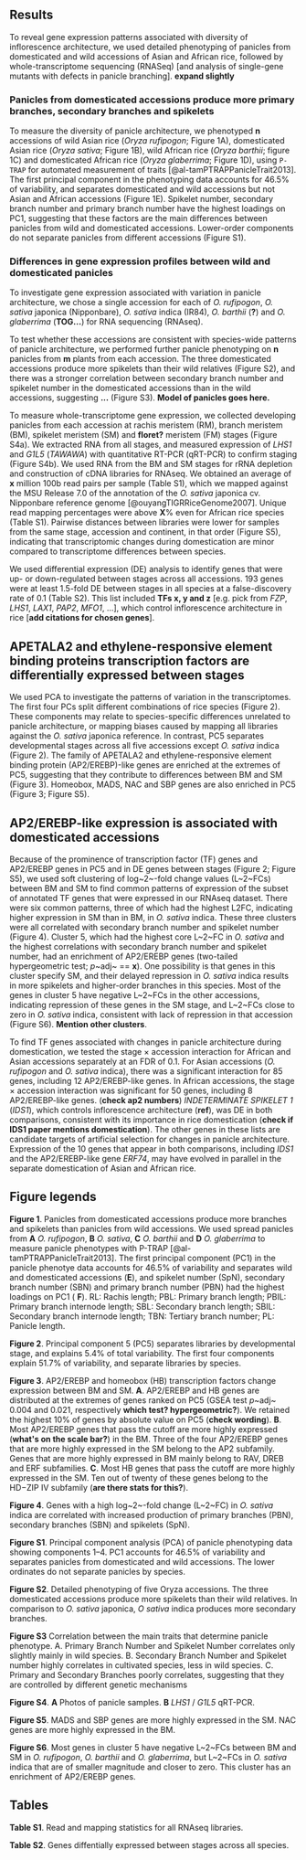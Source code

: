 ## Results

To reveal gene expression patterns associated with diversity of inflorescence architecture, we used detailed phenotyping of panicles from domesticated and wild accessions of Asian and African rice, followed by whole-transcriptome sequencing (RNASeq) [and analysis of single-gene mutants with defects in panicle branching]. **expand slightly**

### Panicles from domesticated accessions produce more primary branches, secondary branches and spikelets

To measure the diversity of panicle architecture, we phenotyped **n** accessions of wild Asian rice (*Oryza rufipogon*; Figure 1A), domesticated Asian rice (*Oryza sativa*; Figure 1B), wild African rice (*Oryza barthii*; figure 1C) and domesticated African rice (*Oryza glaberrima*; Figure 1D), using `P-TRAP` for automated measurement of traits [@al-tamPTRAPPanicleTrait2013]. The first principal component in the phenotyping data accounts for 46.5% of variability, and separates domesticated and wild accessions but not Asian and African accessions (Figure 1E). Spikelet number, secondary branch number and primary branch number have the highest loadings on PC1, suggesting that these factors are the main differences between panicles from wild and domesticated accessions. Lower-order components do not separate panicles from different accessions (Figure S1).

### Differences in gene expression profiles between wild and domesticated panicles

To investigate gene expression associated with variation in panicle architecture, we chose a single accession for each of *O. rufipogon*, *O. sativa* japonica (Nipponbare), *O. sativa* indica (IR84), *O. barthii* (**?**) and *O. glaberrima* (**TOG...**) for RNA sequencing (RNAseq).

To test whether these accessions are consistent with species-wide patterns of panicle architecture, we performed further panicle phenotyping on **n** panicles from **m** plants from each accession. The three domesticated accessions produce more spikelets than their wild relatives (Figure S2), and there was a stronger correlation between secondary branch number and spikelet number in the domesticated accessions than in the wild accessions, suggesting **...** (Figure S3). **Model of panicles goes here.**

To measure whole-transcriptome gene expression, we collected developing panicles from each accession at rachis meristem (RM), branch meristem (BM), spikelet meristem (SM) and **floret?** meristem (FM) stages (Figure S4a). We extracted RNA from all stages, and measured expression of *LHS1* and *G1L5* (*TAWAWA*) with quantitative RT-PCR (qRT-PCR) to confirm staging (Figure S4b). We used RNA from the BM and SM stages for rRNA depletion and construction of cDNA libraries for RNAseq. We obtained an average of **x** million 100b read pairs per sample (Table S1), which we mapped against the MSU Release 7.0 of the annotation of the *O. sativa* japonica cv. Nipponbare reference genome [@ouyangTIGRRiceGenome2007]. Unique read mapping percentages were above **X**% even for African rice species (Table S1). Pairwise distances between libraries were lower for samples from the same stage, accession and continent, in that order (Figure S5), indicating that transcriptomic changes during domestication are minor compared to transcriptome differences between species.

We used differential expression (DE) analysis to identify genes that were up- or down-regulated between stages across all accessions. 193 genes were at least 1.5-fold DE between stages in all species at a false-discovery rate of 0.1 (Table S2). This list included **TFs x, y and z** [e.g. pick from *FZP*, *LHS1*, *LAX1*, *PAP2*, *MFO1*, ...], which control inflorescence architecture in rice [**add citations for chosen genes**]. 

## APETALA2 and ethylene-responsive element binding proteins transcription factors are differentially expressed between stages

We used PCA to investigate the patterns of variation in the transcriptomes. The first four PCs split different combinations of rice species (Figure 2). These components may relate to species-specific differences unrelated to panicle architecture, or mapping biases caused by mapping all libraries against the *O. sativa* japonica reference. In contrast, PC5 separates developmental stages across all five accessions except *O. sativa* indica (Figure 2). The family of APETALA2 and ethylene-responsive element binding protein (AP2/EREBP)-like genes are enriched at the extremes of PC5, suggesting that they contribute to differences between BM and SM (Figure 3). Homeobox, MADS, NAC and SBP genes are also enriched in PC5 (Figure 3; Figure S5). 

## AP2/EREBP-like expression is associated with domesticated accessions

Because of the prominence of transcription factor (TF) genes and AP2/EREBP genes in PC5 and in DE genes between stages (Figure 2; Figure S5), we used soft clustering of log~2~-fold change values (L~2~FCs) between BM and SM to find common patterns of expression of the subset of annotated TF genes that were expressed in our RNAseq dataset. There were six common patterns, three of which had the highest L2FC, indicating higher expression in SM than in BM, in *O. sativa* indica. These three clusters were all correlated with secondary branch number and spikelet number (Figure 4). Cluster 5, which had the highest core L~2~FC in *O. sativa* and the highest correlations with secondary branch number and spikelet number, had an enrichment of AP2/EREBP genes (two-tailed hypergeometric test; *p*~adj~ == **x**). One possibility is that genes in this cluster specify SM, and their delayed repression in *O. sativa* indica results in more spikelets and higher-order branches in this species. Most of the genes in cluster 5 have negative L~2~FCs in the other accessions, indicating repression of these genes in the SM stage, and L~2~FCs close to zero in *O. sativa* indica, consistent with lack of repression in that accession (Figure S6). **Mention other clusters**.

To find TF genes associated with changes in panicle architecture during domestication, we tested the stage × accession interaction for African and Asian accessions separately at an FDR of 0.1. For Asian accessions (*O. rufipogon* and *O. sativa* indica), there was a significant interaction for 85 genes, including 12 AP2/EREBP-like genes. In African accessions, the stage × accession interaction was significant for 50 genes, including 8 AP2/EREBP-like genes. (**check ap2 numbers**) *INDETERMINATE SPIKELET 1* (*IDS1*), which controls inflorescence architecture (**ref**), was DE in both comparisons, consistent with its importance in rice domestication (**check if IDS1 paper mentions domestication**). The other genes in these lists are candidate targets of artificial selection for changes in panicle architecture. Expression of the 10 genes that appear in both comparisons, including *IDS1* and the AP2/EREBP-like gene *ERF74*, may have evolved in parallel in the separate domestication of Asian and African rice.

## Figure legends

**Figure 1**. Panicles from domesticated accessions produce more branches and spikelets than panicles from wild accessions. We used spread panicles from **A** *O. rufipogon*, **B** *O. sativa*, **C** *O. barthii* and **D** *O. glaberrima* to measure panicle phenotypes with P-TRAP [@al-tamPTRAPPanicleTrait2013]. The first principal component (PC1) in the panicle phenotye data accounts for 46.5% of variability and separates wild and domesticated accessions (**E**), and spikelet number (SpN), secondary branch number (SBN) and primary branch number (PBN) had the highest loadings on PC1 ( **F**). RL: Rachis length; PBL: Primary branch length; PBIL: Primary branch internode length; SBL: Secondary branch length; SBIL: Secondary branch internode length; TBN: Tertiary branch number; PL: Panicle length.

**Figure 2**. Principal component 5 (PC5) separates libraries by developmental stage, and explains 5.4% of total variability. The first four components explain 51.7% of variability, and separate libraries by species.

**Figure 3**. AP2/EREBP and homeobox (HB) transcription factors change expression between BM and SM. **A**. AP2/EREBP and HB genes are distributed at the extremes of genes ranked on PC5 (GSEA test *p*~adj~ 0.004 and 0.021, respectively **which test? hypergeometric?**). We retained the highest 10% of genes by absolute value on PC5 (**check wording**). **B**. Most AP2/EREBP genes that pass the cutoff are more highly expressed (**what's on the scale bar?**) in the BM. Three of the four AP2/EREBP genes that are more highly expressed in the SM belong to the AP2 subfamily. Genes that are more highly expressed in BM mainly belong to RAV, DREB and ERF subfamilies. **C**. Most HB genes that pass the cutoff are more highly expressed in the SM. Ten out of twenty of these genes belong to the HD−ZIP IV subfamily (**are there stats for this?**).

**Figure 4**. Genes with a high log~2~-fold change (L~2~FC) in *O. sativa* indica are correlated with increased production of primary branches (PBN), secondary branches (SBN) and spikelets (SpN). 

**Figure S1**. Principal component analysis (PCA) of panicle phenotyping data showing components 1–4. PC1 accounts for 46.5% of variability and separates panicles from domesticated and wild accessions. The lower ordinates do not separate panicles by species.

**Figure S2**. Detailed phenotyping of five Oryza accessions. The three domesticated accessions produce more spikelets than their wild relatives. In comparison to *O. sativa* japonica, *O sativa* indica produces more secondary branches.

**Figure S3** Correlation between the main traits that determine panicle phenotype. A. Primary Branch Number and Spikelet Number correlates only slightly mainly in wild species. B. Secondary Branch Number and Spikelet number
highly correlates in cultivated species, less in wild species. C.
Primary and Secondary Branches poorly correlates, suggesting that they
are controlled by different genetic mechanisms

**Figure S4**. **A** Photos of panicle samples. **B** *LHS1* / *G1L5* qRT-PCR.

**Figure S5**. MADS and SBP genes are more highly expressed in the SM. NAC genes are more highly expressed in the BM.

**Figure S6**. Most genes in cluster 5 have negative L~2~FCs between BM and SM in *O. rufipogon*, *O. barthii* and *O. glaberrima*, but L~2~FCs in *O. sativa* indica that are of smaller magnitude and closer to zero. This cluster has an enrichment of AP2/EREBP genes.

## Tables

**Table S1**. Read and mapping statistics for all RNAseq libraries.

**Table S2**. Genes diffentially expressed between stages across all species.
